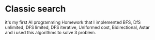 # Classic search 
it's my first AI programming Homework that I implemented BFS, DfS unlimited, DFS limited, DFS iterative, Uniformed cost, Bidirectional, Astar and i used this algorithms to solve 3 problem.
